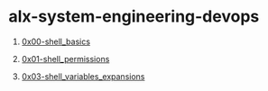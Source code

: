 # alx-system-engineering-devops
1. [0x00-shell_basics](https://github.com/od-code/alx-system_engineering-devops/tree/main/0x00-shell_basics)

2. [0x01-shell_permissions](https://github.com/od-code/alx-system_engineering-devops/tree/main/0x01-shell_permissions)

3. [0x03-shell_variables_expansions](https://github.com/od-code/alx-system_engineering-devops/tree/main/0x03-shell_variables_expansions)
